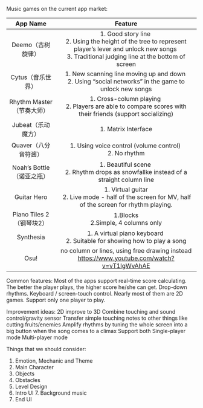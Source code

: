 Music games on the current app market:

|App Name|Feature|
|:--:|:--:|
|Deemo（古树旋律）|1. Good story line  <br> 2. Using the height of the tree to represent player’s lever and unlock new songs  <br> 3. Traditional judging line at the bottom of screen |
|Cytus（音乐世界）|1. New scanning line moving up and down  <br> 2. Using “social networks” in the game to unlock new songs|
|Rhythm Master（节奏大师）| 1. Cross-column playing  <br> 2. Players are able to compare scores with their friends (support socializing)|
|Jubeat（乐动魔方）|1. Matrix Interface|
|Quaver（八分音符酱）|1. Using voice control (volume control)  <br> 2. No rhythm|
|Noah’s Bottle（诺亚之瓶）|1. Beautiful scene  <br>2. Rhythm drops as snowfallke instead of a straight column line|
|Guitar Hero|1. Virtual guitar <br> 2. Live mode - half of the screen for MV, half of the screen for rhythm playing.|
|Piano Tiles 2（钢琴块2）|1.Blocks<br> 2.Simple, 4 columns only|
|Synthesia|1. A virtual piano keyboard  <br> 2. Suitable for showing how to play a song|
|Osu!|no column or lines, using free drawing instead <br> https://www.youtube.com/watch?v=vT1lgWvAhAE| 

Common features:
Most of the apps support real-time score calculating. The better the player plays, the higher score he/she can get.
Drop-down rhythms.
Keyboard / screen-touch control.
Nearly most of them are 2D games.
Support only one player to play.


Improvement ideas:
2D improve to 3D
Combine touching and sound control/gravity sensor
Transfer simple touching notes to other things like cutting fruits/enemies
Amplify rhythms by tuning the whole screen into a big button when the song comes to a climax
Support both Single-player mode Multi-player mode


Things that we should consider:
1. Emotion, Mechanic and Theme
2. Main Character
3. Objects
4. Obstacles
5. Level Design
6. Intro UI 7. Background music
8. End UI
